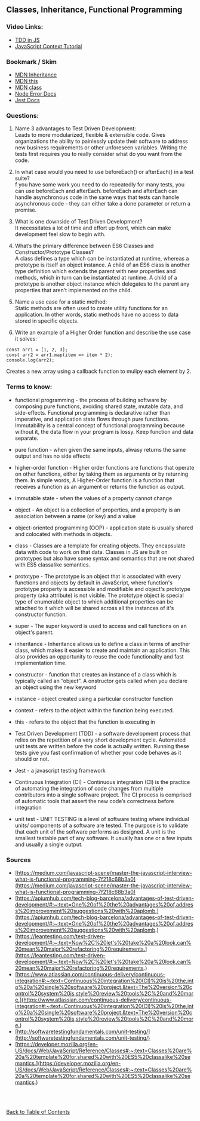 ## Classes, Inheritance, Functional Programming

### Video Links:

- [TDD in JS](http://www.letscodejavascript.com/)
- [JavaScript Context Tutorial](https://www.youtube.com/watch?v=fjJoX9F_F5g)

### Bookmark / Skim

- [MDN Inheritance](https://developer.mozilla.org/en-US/docs/Web/JavaScript/Inheritance_and_the_prototype_chain)
- [MDN this](https://developer.mozilla.org/en-US/docs/Web/JavaScript/Reference/Operators/this)
- [MDN class](https://developer.mozilla.org/en-US/docs/Web/JavaScript/Reference/Classes)
- [Node Error Docs](https://nodejs.org/dist/latest-v6.x/docs/api/errors.html)
- [Jest Docs](https://jestjs.io/docs/en/getting-started)

### Questions:

1. Name 3 advantages to Test Driven Development:  
   Leads to more modularized, flexible & extensible code. Gives organizations the ability to painlessly update their software to address new business requirements or other unforeseen variables. Writing the tests first requires you to really consider what do you want from the code.

1. In what case would you need to use beforeEach() or afterEach() in a test suite?  
   f you have some work you need to do repeatedly for many tests, you can use beforeEach and afterEach. beforeEach and afterEach can handle asynchronous code in the same ways that tests can handle asynchronous code - they can either take a done parameter or return a promise.

1. What is one downside of Test Driven Development?  
   It necessitates a lot of time and effort up front, which can make development feel slow to begin with.

1. What’s the primary difference between ES6 Classes and Constructor/Prototype Classes?  
   A class defines a type which can be instantiated at runtime, whereas a prototype is itself an object instance. A child of an ES6 class is another type definition which extends the parent with new properties and methods, which in turn can be instantiated at runtime. A child of a prototype is another object instance which delegates to the parent any properties that aren’t implemented on the child.

1. Name a use case for a static method:  
   Static methods are often used to create utility functions for an application. In other words, static methods have no access to data stored in specific objects.

1. Write an example of a Higher Order function and describe the use case it solves:

```
const arr1 = [1, 2, 3];
const arr2 = arr1.map(item => item * 2);
console.log(arr2);
```

Creates a new array using a callback function to mulipy each element by 2.

### Terms to know:

- functional programming - the process of building software by composing pure functions, avoiding shared state, mutable data, and side-effects. Functional programming is declarative rather than imperative, and application state flows through pure functions. Immutability is a central concept of functional programming because without it, the data flow in your program is lossy. Keep function and data separate.

- pure function - when given the same inputs, alwasy returns the same output and has no side effects

- higher-order function - Higher order functions are functions that operate on other functions, either by taking them as arguments or by returning them. In simple words, A Higher-Order function is a function that receives a function as an argument or returns the function as output.

- immutable state - when the values of a property cannot change

- object - An object is a collection of properties, and a property is an association between a name (or key) and a value

- object-oriented programming (OOP) - application state is usually shared and colocated with methods in objects.

- class - Classes are a template for creating objects. They encapsulate data with code to work on that data. Classes in JS are built on prototypes but also have some syntax and semantics that are not shared with ES5 classalike semantics.

- prototype - The prototype is an object that is associated with every functions and objects by default in JavaScript, where function's prototype property is accessible and modifiable and object's prototype property (aka attribute) is not visible. The prototype object is special type of enumerable object to which additional properties can be attached to it which will be shared across all the instances of it's constructor function.

- super - The super keyword is used to access and call functions on an object's parent.

- inheritance - Inheritance allows us to define a class in terms of another class, which makes it easier to create and maintain an application. This also provides an opportunity to reuse the code functionality and fast implementation time.

- constructor - function that creates an instance of a class which is typically called an “object”. A onstructor gets called when you declare an object using the new keyword

- instance - object created using a particular constructor function

- context - refers to the object within the function being executed.

- this - refers to the object that the function is executing in

- Test Driven Development (TDD) - a software development process that relies on the repetition of a very short development cycle. Automated unit tests are written before the code is actually written. Running these tests give you fast confirmation of whether your code behaves as it should or not.

- Jest - a javascript testing framework

- Continuous Integration (CI) - Continuous integration (CI) is the practice of automating the integration of code changes from multiple contributors into a single software project. The CI process is comprised of automatic tools that assert the new code’s correctness before integration

- unit test - UNIT TESTING is a level of software testing where individual units/ components of a software are tested. The purpose is to validate that each unit of the software performs as designed. A unit is the smallest testable part of any software. It usually has one or a few inputs and usually a single output.

### Sources

- [https://medium.com/javascript-scene/master-the-javascript-interview-what-is-functional-programming-7f218c68b3a0](https://medium.com/javascript-scene/master-the-javascript-interview-what-is-functional-programming-7f218c68b3a0)
- [https://apiumhub.com/tech-blog-barcelona/advantages-of-test-driven-development/#:~:text=One%20of%20the%20advantages%20of,address%20improvement%20suggestions%20with%20aplomb.](https://apiumhub.com/tech-blog-barcelona/advantages-of-test-driven-development/#:~:text=One%20of%20the%20advantages%20of,address%20improvement%20suggestions%20with%20aplomb.)
- [https://leantesting.com/test-driven-development/#:~:text=Now%2C%20let's%20take%20a%20look,can%20mean%20major%20refactoring%20requirements.](https://leantesting.com/test-driven-development/#:~:text=Now%2C%20let's%20take%20a%20look,can%20mean%20major%20refactoring%20requirements.)
- [https://www.atlassian.com/continuous-delivery/continuous-integration#:~:text=Continuous%20integration%20(CI)%20is%20the,into%20a%20single%20software%20project.&text=The%20version%20control%20system%20is,style%20review%20tools%2C%20and%20more.](<https://www.atlassian.com/continuous-delivery/continuous-integration#:~:text=Continuous%20integration%20(CI)%20is%20the,into%20a%20single%20software%20project.&text=The%20version%20control%20system%20is,style%20review%20tools%2C%20and%20more.>)
- [http://softwaretestingfundamentals.com/unit-testing/](http://softwaretestingfundamentals.com/unit-testing/)
- [https://developer.mozilla.org/en-US/docs/Web/JavaScript/Reference/Classes#:~:text=Classes%20are%20a%20template%20for,shared%20with%20ES5%20classalike%20semantics.](https://developer.mozilla.org/en-US/docs/Web/JavaScript/Reference/Classes#:~:text=Classes%20are%20a%20template%20for,shared%20with%20ES5%20classalike%20semantics.)

<br>
<br>

[Back to Table of Contents](../README.md)
